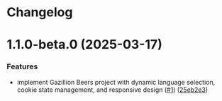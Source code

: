 # Changelog

# 1.1.0-beta.0 (2025-03-17)


### Features

* implement Gazillion Beers project with dynamic language selection, cookie state management, and responsive design ([#1](https://github.com/rubenszinho/gazillion-beers/issues/1)) ([25eb2e3](https://github.com/rubenszinho/gazillion-beers/commit/25eb2e31fed6849774b479396cc346dd2b5b6768))
